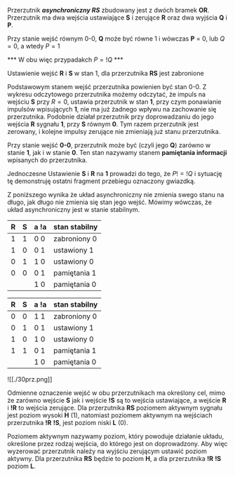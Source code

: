 

Przerzutnik ***asynchroniczny RS*** zbudowany jest z dwóch bramek **OR**. Przerzutnik ma dwa wejścia ustawiające **S** i zerujące **R** oraz dwa wyjścia **Q** i **P**.

Przy stanie wejść równym 0-0, **Q** może być równe 1 i wówczas **P** = 0, lub $Q = 0$, a wtedy $P = 1$

*** W obu więc przypadakch $P=!Q$ ***

Ustawienie wejść **R** i **S** w stan 1, dla przerzutnika **RS** jest zabronione

Podstawowym stanem wejść przerzutnika powienien być stan 0-0. Z wykresu odczytowego przerzutnika możemy odczytać, że impuls na wejściu **S** przy $R = 0$, ustawia przerzutnik w stan **1**, przy czym ponawianie impulsów wpisujących **1**, nie ma już żadnego wpływu na zachowanie się przerzutnika.
Podobnie działał przerzutnik przy doprowadzaniu do jego wejścia **R** sygnału **1**, przy **S** równym **0**. Tym razem przerzutnik jest zerowany, i kolejne impulsy zerujące nie zmieniają już stanu przerzutnika.

Przy stanie wejść **0-0**, przerzutnik może być (czyli jego **Q**) zarówno w stanie **1**, jak i w stanie **0**. Ten stan nazywamy stanem **pamiętania informacji** wpisanych do przerzutnika.

Jednoczesne Ustawienie **S** i **R** na **1** prowadzi do tego, że $P != !Q$ i sytuację tę demonstruję ostatni fragment przebiegu oznaczony gwiazdką.

Z poniższego wynika że układ asynchroniczny nie zmienia swego stanu na długo, jak długo nie zmienia się stan jego wejść. Mówimy wówczas, że układ asynchroniczny jest w stanie stabilnym.


|  R  |  S  |  a  !a |  stan stabilny |
| --- | --- | ------ | -------------- |
|  1  |  1  |  0   0 | zabroniony 0   |
|  1  |  0  |  0   1 | ustawiony 1    |
|  0  |  1  |  1   0 | ustawiony 0    |
|  0  |  0  |  0   1 | pamiętania 1   |
|     |     |  1   0 | pamiętania 0   |


|  R  |  S  |  a  !a |  stan stabilny |
| --- | --- | ------ | -------------- |
|  0  |  0  |  1   1 | zabroniony 0   |
|  0  |  1  |  0   1 | ustawiony 1    |
|  1  |  0  |  1   0 | ustawiony 0    |
|  1  |  1  |  0   1 | pamiętania 1   |
|     |     |  1   0 | pamiętania 0   |

![[./30prz.png]]

Odmienne oznaczenie wejść w obu przerzutnikach ma określony cel, mimo że zarówno wejście **S** jak i wejście **!S** są to wejścia ustawiające, a wejście **R** i **!R** to wejścia zerujące. Dla przerzutnika **RS** poziomem aktywnym sygnału jest poziom wysoki **H** (1), natomiast poziomem aktywnym na wejściach przerzutnika **!R** **!S**, jest poziom niski **L** (0).

Poziomem aktywnym nazywamy poziom, który powoduje działanie układu, określone przez rodzaj wejścia, do którego jest on doprowadzony. Aby więc wyzerować przerzutnik należy na wyjściu zerującym ustawić poziom aktywny. Dla przerzutnika **RS** będzie to poziom **H**, a dla przerzutnika **!R** **!S** poziom **L**.

